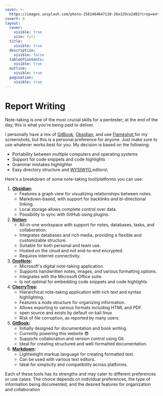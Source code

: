 ```yaml
---
cover: >-
  https://images.unsplash.com/photo-1581464647110-26e129ce2d02?crop=entropy&cs=srgb&fm=jpg&ixid=M3wxOTcwMjR8MHwxfHNlYXJjaHwxfHxub3RlJTIwdGFraW5nfGVufDB8fHx8MTcwMDM2MjQwMXww&ixlib=rb-4.0.3&q=85
coverY: 0
layout:
  cover:
    visible: true
    size: full
  title:
    visible: true
  description:
    visible: false
  tableOfContents:
    visible: true
  outline:
    visible: true
  pagination:
    visible: true
---
```


# Report Writing

Note-taking is one of the most crucial skills for a pentester; at the end of the day, this is what you're being paid to deliver.

I personally have a mix of [GitBook](https://www.gitbook.com/), [Obsidian](https://obsidian.md/), and use [Flameshot ](https://flameshot.org/)for my screenshots, but this is a personal preference for anyone. Just make sure to use whatever works best for you. My decision is based on the following:

* Portability between multiple computers and operating systems
* Support for code snippets and code highlights
* Grammar mistakes highlighter
* Easy directory structure and [WYSIWYG ](https://en.wikipedia.org/wiki/WYSIWYG)editors\


Here's a breakdown of some note-taking tool/platforms you can use:

1. [**Obsidian**](https://obsidian.md/)**:**
   * Features a graph view for visualizing relationships between notes.
   * Markdown-based, with support for backlinks and bi-directional linking.
   * Local storage allows complete control over data.
   * Possibility to sync with GitHub using plugins.
2. [**Notion**](https://www.notion.so/)**:**
   * All-in-one workspace with support for notes, databases, tasks, and collaboration.
   * Integrates databases and rich media, providing a flexible and customizable structure.
   * Suitable for both personal and team use.
   * Hosted on the cloud and not end-to-end encrypted.
   * Requires internet connectivity.
3. [**OneNote**](https://www.microsoft.com/en-ca/microsoft-365/onenote/digital-note-taking-app)**:**
   * Microsoft's digital note-taking application.
   * Supports handwritten notes, images, and various formatting options.
   * Integrates with the Microsoft Office suite.
   * Is not optimal for embedding code snippets and code highlights
4. [**CherryTree**](https://github.com/giuspen/cherrytree)**:**
   * Hierarchical note-taking application with rich text and syntax highlighting.
   * Features a node structure for organizing information.
   * Allows exporting to various formats including HTML and PDF.
   * open source and exists by default on kali linux
   * Risk of file corruption, as reported by many users.
5. [**GitBook**](https://www.gitbook.com/)**:**
   * Initially designed for documentation and book writing.
   * Currently powering this website :sunglasses:
   * Supports collaboration and version control using Git.
   * Ideal for creating structured and well-formatted documentation.
6. [**Markdown**](https://en.wikipedia.org/wiki/Markdown)**:**
   * Lightweight markup language for creating formatted text.
   * Can be used with various text editors.
   * Ideal for simplicity and compatibility across platforms.

Each of these tools has its strengths and may cater to different preferences or use cases. The choice depends on individual preferences, the type of information being documented, and the desired features for organization and collaboration
